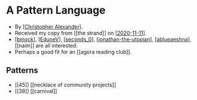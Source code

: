 # A Pattern Language

- By [[Christopher Alexander]].
- Received my copy from [[the strand]] on [[2020-11-11]].
- [[bmock]], [[EduneV]], [[seconds_0]], [[jonathan-the-utopian]], [[ablueaeshna]], [[naim]] are all interested.
- Perhaps a good fit for an [[agora reading club]].

## Patterns
- [[45]] [[necklace of community projects]]
- [[38]] [[carnival]]

[//begin]: # "Autogenerated link references for markdown compatibility"
[Christopher Alexander]: christopher-alexander "Christopher Alexander"
[2020-11-11]: journal/2020-11-11 "2020-11-11"
[bmock]: bmock "Bmock"
[EduneV]: edunev "EduneV"
[seconds_0]: seconds_0 "Seconds_0"
[jonathan-the-utopian]: jonathan-the-utopian "Jonathan the Utopian"
[ablueaeshna]: ablueaeshna "Ablueaeshna"
[//end]: # "Autogenerated link references"